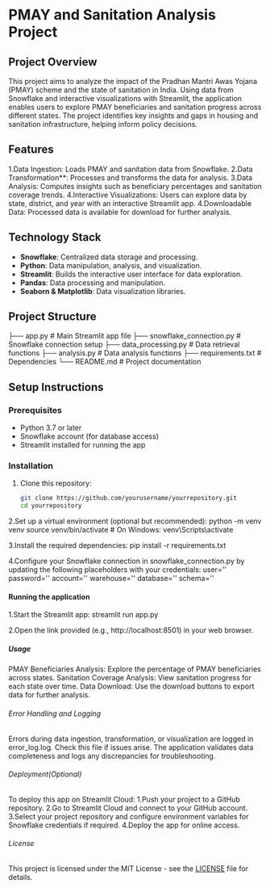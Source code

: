 # PMAY and Sanitation Analysis Project

## Project Overview

This project aims to analyze the impact of the Pradhan Mantri Awas Yojana (PMAY) scheme and the state of sanitation in India. Using data from Snowflake and interactive visualizations with Streamlit, the application enables users to explore PMAY beneficiaries and sanitation progress across different states. The project identifies key insights and gaps in housing and sanitation infrastructure, helping inform policy decisions.

## Features

1.Data Ingestion: Loads PMAY and sanitation data from Snowflake.
2.Data Transformation**: Processes and transforms the data for analysis.
3.Data Analysis: Computes insights such as beneficiary percentages and sanitation coverage trends.
4.Interactive Visualizations: Users can explore data by state, district, and year with an interactive Streamlit app.
4.Downloadable Data: Processed data is available for download for further analysis.

## Technology Stack

- **Snowflake**: Centralized data storage and processing.
- **Python**: Data manipulation, analysis, and visualization.
- **Streamlit**: Builds the interactive user interface for data exploration.
- **Pandas**: Data processing and manipulation.
- **Seaborn & Matplotlib**: Data visualization libraries.

## Project Structure

├── app.py # Main Streamlit app file ├── snowflake_connection.py # Snowflake connection setup ├── data_processing.py # Data retrieval functions ├── analysis.py # Data analysis functions ├── requirements.txt # Dependencies └── README.md # Project documentation


## Setup Instructions

### Prerequisites

- Python 3.7 or later
- Snowflake account (for database access)
- Streamlit installed for running the app

### Installation

1. Clone this repository:
   ```bash
   git clone https://github.com/yourusername/yourrepository.git
   cd yourrepository

2.Set up a virtual environment (optional but recommended):
python -m venv venv
source venv/bin/activate  # On Windows: venv\Scripts\activate

3.Install the required dependencies:
pip install -r requirements.txt

4.Configure your Snowflake connection in snowflake_connection.py by updating the following placeholders with your credentials:
user='<USERNAME>'
password='<PASSWORD>'
account='<ACCOUNT>'
warehouse='<WAREHOUSE>'
database='<DATABASE>'
schema='<SCHEMA>'


#### Running the application

1.Start the Streamlit app:
streamlit run app.py

2.Open the link provided (e.g., http://localhost:8501) in your web browser.


##### Usage
PMAY Beneficiaries Analysis: Explore the percentage of PMAY beneficiaries across states.
Sanitation Coverage Analysis: View sanitation progress for each state over time.
Data Download: Use the download buttons to export data for further analysis.


###### Error Handling and Logging
Errors during data ingestion, transformation, or visualization are logged in error_log.log. Check this file if issues arise.
The application validates data completeness and logs any discrepancies for troubleshooting.


###### Deployment(Optional)
To deploy this app on Streamlit Cloud:
1.Push your project to a GitHub repository.
2.Go to Streamlit Cloud and connect to your GitHub account.
3.Select your project repository and configure environment variables for Snowflake credentials if required.
4.Deploy the app for online access.


###### License

This project is licensed under the MIT License - see the [LICENSE](LICENSE) file for details.
